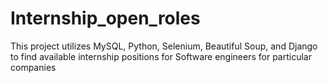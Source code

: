 # Internship_open_roles
This project utilizes MySQL, Python, Selenium, Beautiful Soup, and Django to find available internship positions for Software engineers for particular companies 
